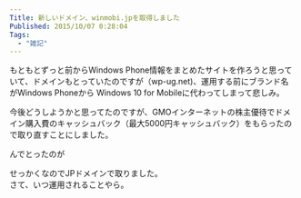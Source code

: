 ```yaml
---
Title: 新しいドメイン、winmobi.jpを取得しました
Published: 2015/10/07 0:28:04
Tags:
  - "雑記"
---
```

もともとずっと前からWindows Phone情報をまとめたサイトを作ろうと思っていて、ドメインもとっていたのですが（wp-ug.net)、運用する前にブランド名がWindows Phoneから Windows 10 for Mobileに代わってしまって悲しみ。  

今後どうしようかと思ってたのですが、GMOインターネットの株主優待でドメイン購入費のキャッシュバック（最大5000円キャッシュバック）をもらったので取り直すことにしました。  

んでとったのが


<?# Twitter 651434081675161600 /?>


 せっかくなのでJPドメインで取りました。  
さて、いつ運用されることやら。
